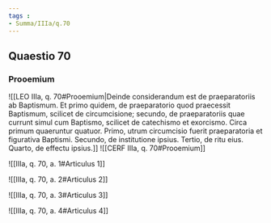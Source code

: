 ```yaml
---
tags : 
- Summa/IIIa/q.70
---
```


## Quaestio 70

### Prooemium

![[LEO IIIa, q. 70#Prooemium|Deinde considerandum est de praeparatoriis ab Baptismum. Et primo quidem, de praeparatorio quod praecessit Baptismum, scilicet de circumcisione; secundo, de praeparatoriis quae currunt simul cum Baptismo, scilicet de catechismo et exorcismo. Circa primum quaeruntur quatuor. Primo, utrum circumcisio fuerit praeparatoria et figurativa Baptismi. Secundo, de institutione ipsius. Tertio, de ritu eius. Quarto, de effectu ipsius.]]
![[CERF IIIa, q. 70#Prooemium]]

![[IIIa, q. 70, a. 1#Articulus 1]]

![[IIIa, q. 70, a. 2#Articulus 2]]

![[IIIa, q. 70, a. 3#Articulus 3]]

![[IIIa, q. 70, a. 4#Articulus 4]]

